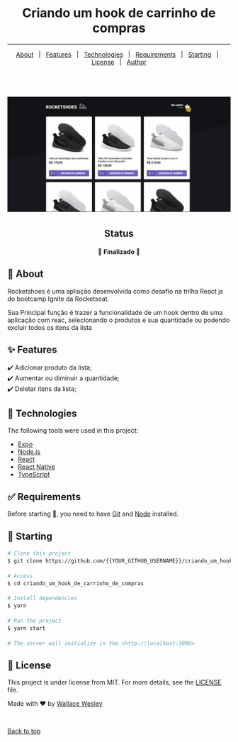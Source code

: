<h1 align="center">Criando um hook de carrinho de compras</h1>

<hr>

<p align="center">
  <a href="#dart-about">About</a> &#xa0; | &#xa0; 
  <a href="#sparkles-features">Features</a> &#xa0; | &#xa0;
  <a href="#rocket-technologies">Technologies</a> &#xa0; | &#xa0;
  <a href="#white_check_mark-requirements">Requirements</a> &#xa0; | &#xa0;
  <a href="#checkered_flag-starting">Starting</a> &#xa0; | &#xa0;
  <a href="#memo-license">License</a> &#xa0; | &#xa0;
  <a href="https://github.com/{{YOUR_GITHUB_USERNAME}}" target="_blank">Author</a>
</p>

<br>

<h1 align="center">
  <img alt="RocketShoes" title="#RocketShoes" src="./src/assets/images/rocketShoes.png" />
</h1>

<h2 align="center">Status </h2>

<h4 align="center"> 
	🚀 Finalizado 🚀 
</h4> 

## :dart: About ##

Rocketshoes é uma apliação desenvolvida como desafio na trilha React js do bootcamp Ignite da Rocketseat.

Sua Principal função é trazer a funcionalidade de um hook dentro de uma aplicação com reac, selecionando o produtos e sua quantidade ou podendo excluir todos os itens da lista

## :sparkles: Features ##

:heavy_check_mark: Adicionar produto da lista;\
:heavy_check_mark: Aumentar ou diminuir a quantidade;\
:heavy_check_mark: Deletar itens da lista;

## :rocket: Technologies ##

The following tools were used in this project:

- [Expo](https://expo.io/)
- [Node.js](https://nodejs.org/en/)
- [React](https://pt-br.reactjs.org/)
- [React Native](https://reactnative.dev/)
- [TypeScript](https://www.typescriptlang.org/)

## :white_check_mark: Requirements ##

Before starting :checkered_flag:, you need to have [Git](https://git-scm.com) and [Node](https://nodejs.org/en/) installed.

## :checkered_flag: Starting ##

```bash
# Clone this project
$ git clone https://github.com/{{YOUR_GITHUB_USERNAME}}/criando_um_hook_de_carrinho_de_compras

# Access
$ cd criando_um_hook_de_carrinho_de_compras

# Install dependencies
$ yarn

# Run the project
$ yarn start

# The server will initialize in the <http://localhost:3000>
```

## :memo: License ##

This project is under license from MIT. For more details, see the [LICENSE](LICENSE.md) file.


Made with :heart: by <a href="https://github.com/{{YOUR_GITHUB_USERNAME}}" target="_blank">Wallace Wesley</a>

&#xa0;

<a href="#top">Back to top</a>
